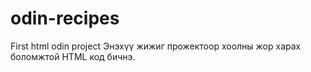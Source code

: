 # odin-recipes
First html odin project 
 Энэхүү жижиг прожектоор хоолны жор харах боломжтой HTML код бичнэ.
